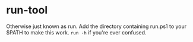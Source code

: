 # run-tool
Otherwise just known as run.
Add the directory containing run.ps1 to your $PATH to make this work.
`run -h` if you're ever confused.
